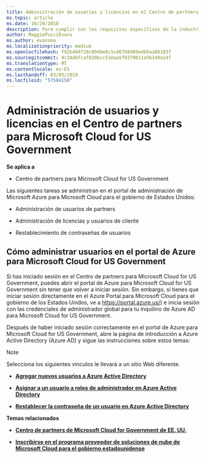 ```yaml
---
title: Administración de usuarios y licencias en el Centro de partners para Microsoft Cloud for US Government | Centro de partners para Microsoft Cloud for US Government
ms.topic: article
ms.date: 10/29/2018
description: Para cumplir con los requisitos específicos de la industria, regionales y nacionales que rigen la recopilación y el uso de datos de personas físicas, en el Centro de partners de Microsoft Cloud for US Government no están disponibles las funcionalidades de administración de usuarios. En su lugar, agrega y administra los usuarios en el portal de Azure para Microsoft Cloud for US Government.
author: MaggiePucciEvans
ms.author: evansma
ms.localizationpriority: medium
ms.openlocfilehash: f92b466f20c894be8c1cd6768409edb9aa80103f
ms.sourcegitcommit: 4c34d6fcaf020bcc53eaa5f0379011a56149a14f
ms.translationtype: MT
ms.contentlocale: es-ES
ms.lasthandoff: 03/05/2019
ms.locfileid: "57584158"
---
```

# <a name="user-and-license-management-in-partner-center-for-microsoft-cloud-for-us-government"></a>Administración de usuarios y licencias en el Centro de partners para Microsoft Cloud for US Government

**Se aplica a**

-  Centro de partners para Microsoft Cloud for US Government

Las siguientes tareas se administran en el portal de administración de Microsoft Azure para Microsoft Cloud para el gobierno de Estados Unidos:

- Administración de usuarios de partners

- Administración de licencias y usuarios de cliente

- Restablecimiento de contraseñas de usuarios


## <a name="how-to-manage-users-in-the-azure-portal-for-microsoft-cloud-for-us-government"></a>Cómo administrar usuarios en el portal de Azure para Microsoft Cloud for US Government

Si has iniciado sesión en el Centro de partners para Microsoft Cloud for US Government, puedes abrir el portal de Azure para Microsoft Cloud for US Government sin tener que volver a iniciar sesión. Sin embargo, si tienes que iniciar sesión directamente en el Azure Portal para Microsoft Cloud para el gobierno de los Estados Unidos, ve a https://portal.azure.us/) e inicia sesión con las credenciales de administrador global para tu inquilino de Azure AD para Microsoft Cloud for US Government.

Después de haber iniciado sesión correctamente en el portal de Azure para Microsoft Cloud for US Government, abre la página de introducción a Azure Active Directory (Azure AD) y sigue las instrucciones sobre estos temas:

> [!NOTE]  
> Selecciona los siguientes vínculos le llevará a un sitio Web diferente. 

-  [**Agregar nuevos usuarios a Azure Active Directory**](https://docs.microsoft.com/azure/active-directory/active-directory-users-create-azure-portal)

-  [**Asignar a un usuario a roles de administrador en Azure Active Directory**](https://docs.microsoft.com/azure/active-directory/active-directory-users-assign-role-azure-portal)

-  [**Restablecer la contraseña de un usuario en Azure Active Directory**](https://docs.microsoft.com/azure/active-directory/active-directory-users-reset-password-azure-portal)

**Temas relacionados**

-  [**Centro de partners de Microsoft Cloud for Government de EE. UU.**](partner-center-for-microsoft-us-govt-cloud.md)

-  [**Inscribirse en el programa proveedor de soluciones de nube de Microsoft Cloud para el gobierno estadounidense**](enroll-in-csp-for-microsoft-us-govt-cloud.md)
